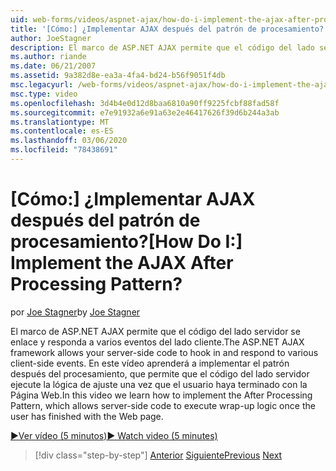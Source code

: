 ```yaml
---
uid: web-forms/videos/aspnet-ajax/how-do-i-implement-the-ajax-after-processing-pattern
title: '[Cómo:] ¿Implementar AJAX después del patrón de procesamiento? | Microsoft Docs'
author: JoeStagner
description: El marco de ASP.NET AJAX permite que el código del lado servidor se enlace y responda a varios eventos del lado cliente. En este vídeo aprenderá a implementar la aplicación...
ms.author: riande
ms.date: 06/21/2007
ms.assetid: 9a382d8e-ea3a-4fa4-bd24-b56f9051f4db
msc.legacyurl: /web-forms/videos/aspnet-ajax/how-do-i-implement-the-ajax-after-processing-pattern
msc.type: video
ms.openlocfilehash: 3d4b4e0d12d8baa6810a90ff9225fcbf88fad58f
ms.sourcegitcommit: e7e91932a6e91a63e2e46417626f39d6b244a3ab
ms.translationtype: MT
ms.contentlocale: es-ES
ms.lasthandoff: 03/06/2020
ms.locfileid: "78438691"
---
```

# <a name="how-do-i-implement-the-ajax-after-processing-pattern"></a><span data-ttu-id="1da2a-105">[Cómo:] ¿Implementar AJAX después del patrón de procesamiento?</span><span class="sxs-lookup"><span data-stu-id="1da2a-105">[How Do I:] Implement the AJAX After Processing Pattern?</span></span>

<span data-ttu-id="1da2a-106">por [Joe Stagner](https://github.com/JoeStagner)</span><span class="sxs-lookup"><span data-stu-id="1da2a-106">by [Joe Stagner](https://github.com/JoeStagner)</span></span>

<span data-ttu-id="1da2a-107">El marco de ASP.NET AJAX permite que el código del lado servidor se enlace y responda a varios eventos del lado cliente.</span><span class="sxs-lookup"><span data-stu-id="1da2a-107">The ASP.NET AJAX framework allows your server-side code to hook in and respond to various client-side events.</span></span> <span data-ttu-id="1da2a-108">En este vídeo aprenderá a implementar el patrón después del procesamiento, que permite que el código del lado servidor ejecute la lógica de ajuste una vez que el usuario haya terminado con la Página Web.</span><span class="sxs-lookup"><span data-stu-id="1da2a-108">In this video we learn how to implement the After Processing Pattern, which allows server-side code to execute wrap-up logic once the user has finished with the Web page.</span></span>

[<span data-ttu-id="1da2a-109">&#9654;Ver vídeo (5 minutos)</span><span class="sxs-lookup"><span data-stu-id="1da2a-109">&#9654; Watch video (5 minutes)</span></span>](https://channel9.msdn.com/Blogs/ASP-NET-Site-Videos/how-do-i-implement-the-ajax-after-processing-pattern)

> [!div class="step-by-step"]
> <span data-ttu-id="1da2a-110">[Anterior](how-do-i-use-the-aspnet-ajax-history-control.md)
> [Siguiente](how-do-i-update-multiple-regions-of-a-page-with-aspnet-ajax.md)</span><span class="sxs-lookup"><span data-stu-id="1da2a-110">[Previous](how-do-i-use-the-aspnet-ajax-history-control.md)
[Next](how-do-i-update-multiple-regions-of-a-page-with-aspnet-ajax.md)</span></span>
